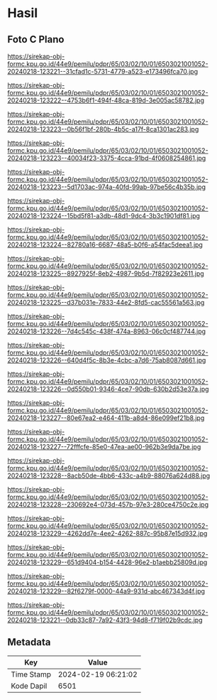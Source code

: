 # Hasil

## Foto C Plano

https://sirekap-obj-formc.kpu.go.id/44e9/pemilu/pdpr/65/03/02/10/01/6503021001052-20240218-123221--31cfad1c-5731-4779-a523-e173496fca70.jpg

https://sirekap-obj-formc.kpu.go.id/44e9/pemilu/pdpr/65/03/02/10/01/6503021001052-20240218-123222--4753b6f1-494f-48ca-819d-3e005ac58782.jpg

https://sirekap-obj-formc.kpu.go.id/44e9/pemilu/pdpr/65/03/02/10/01/6503021001052-20240218-123223--0b56f1bf-280b-4b5c-a17f-8ca1301ac283.jpg

https://sirekap-obj-formc.kpu.go.id/44e9/pemilu/pdpr/65/03/02/10/01/6503021001052-20240218-123223--40034f23-3375-4cca-91bd-4f0608254861.jpg

https://sirekap-obj-formc.kpu.go.id/44e9/pemilu/pdpr/65/03/02/10/01/6503021001052-20240218-123223--5d1703ac-974a-40fd-99ab-97be56c4b35b.jpg

https://sirekap-obj-formc.kpu.go.id/44e9/pemilu/pdpr/65/03/02/10/01/6503021001052-20240218-123224--15bd5f81-a3db-48d1-9dc4-3b3c1901df81.jpg

https://sirekap-obj-formc.kpu.go.id/44e9/pemilu/pdpr/65/03/02/10/01/6503021001052-20240218-123224--82780a16-6687-48a5-b0f6-a54fac5deea1.jpg

https://sirekap-obj-formc.kpu.go.id/44e9/pemilu/pdpr/65/03/02/10/01/6503021001052-20240218-123225--8927925f-8eb2-4987-9b5d-7f82923e2611.jpg

https://sirekap-obj-formc.kpu.go.id/44e9/pemilu/pdpr/65/03/02/10/01/6503021001052-20240218-123225--d37b031e-7833-44e2-8fd5-cac55561a563.jpg

https://sirekap-obj-formc.kpu.go.id/44e9/pemilu/pdpr/65/03/02/10/01/6503021001052-20240218-123226--7d4c545c-438f-474a-8963-06c0cf487744.jpg

https://sirekap-obj-formc.kpu.go.id/44e9/pemilu/pdpr/65/03/02/10/01/6503021001052-20240218-123226--640d4f5c-8b3e-4cbc-a7d6-75ab8087d661.jpg

https://sirekap-obj-formc.kpu.go.id/44e9/pemilu/pdpr/65/03/02/10/01/6503021001052-20240218-123226--0d550b01-9346-4ce7-90db-630b2d53e37a.jpg

https://sirekap-obj-formc.kpu.go.id/44e9/pemilu/pdpr/65/03/02/10/01/6503021001052-20240218-123227--80e67ea2-e464-411b-a8d4-86e099ef21b8.jpg

https://sirekap-obj-formc.kpu.go.id/44e9/pemilu/pdpr/65/03/02/10/01/6503021001052-20240218-123227--72fffcfe-85e0-47ea-ae00-962b3e9da7be.jpg

https://sirekap-obj-formc.kpu.go.id/44e9/pemilu/pdpr/65/03/02/10/01/6503021001052-20240218-123228--8acb50de-4bb6-433c-a4b9-88076a624d88.jpg

https://sirekap-obj-formc.kpu.go.id/44e9/pemilu/pdpr/65/03/02/10/01/6503021001052-20240218-123228--230692e4-073d-457b-97e3-280ce4750c2e.jpg

https://sirekap-obj-formc.kpu.go.id/44e9/pemilu/pdpr/65/03/02/10/01/6503021001052-20240218-123229--4262dd7e-4ee2-4262-887c-95b87e15d932.jpg

https://sirekap-obj-formc.kpu.go.id/44e9/pemilu/pdpr/65/03/02/10/01/6503021001052-20240218-123229--651d9404-b154-4428-96e2-b1aebb25809d.jpg

https://sirekap-obj-formc.kpu.go.id/44e9/pemilu/pdpr/65/03/02/10/01/6503021001052-20240218-123229--82f6279f-0000-44a9-931d-abc467343d4f.jpg

https://sirekap-obj-formc.kpu.go.id/44e9/pemilu/pdpr/65/03/02/10/01/6503021001052-20240218-123221--0db33c87-7a92-43f3-94d8-f719f02b9cdc.jpg


## Metadata

| Key        | Value               |
| ---------- | ------------------- |
| Time Stamp | 2024-02-19 06:21:02 |
| Kode Dapil | 6501                |



